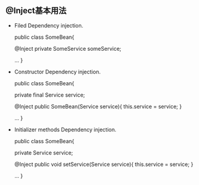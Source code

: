 ## @Inject基本用法
  - Filed Dependency injection.
  
    public class SomeBean{
    
      @Inject
      private SomeService someService;
      
      ...
    }
  - Constructor Dependency injection.
  
    public class SomeBean{
      
      private final Service service;
      
      @Inject
      public SomeBean(Service service){
        this.service = service;
      }
      
      ...
    }
  - Initializer methods Dependency injection.
  
    public class SomeBean{
      
      private Service service;
      
      @Inject
      public void setService(Service service){
        this.service = service;
      }
      
      ...
    }
